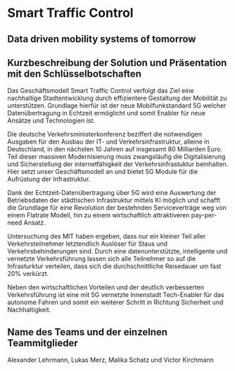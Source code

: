 # Smart Traffic Control

## Data driven mobility systems of tomorrow

## Kurzbeschreibung der Solution und Präsentation mit den Schlüsselbotschaften

Das Geschäftsmodell Smart Traffic Control verfolgt das Ziel eine nachhaltige Stadtentwicklung durch effizientere Gestaltung der Mobilität zu unterstützen. Grundlage hierfür ist der neue Mobilfunkstandard 5G welcher Datenübertragung in Echtzeit ermöglicht und somit Enabler für neue Ansätze und Technologien ist.

Die deutsche Verkehrsministerkonferenz beziffert die notwendigen Ausgaben für den Ausbau der IT- und Verkehrsinfrastruktur, alleine in Deutschland, in den nächsten 10 Jahren auf insgesamt 80 Milliarden Euro. Teil dieser massiven Modernisierung muss zwangsläufig die Digitalisierung und Sicherstellung der internetfähigkeit der Verkehrsinfrastuktur beinhalten. Hier setzt unser Geschäftsmodell an und bietet 5G Module für die Aufrüstung der Infrastruktur.

Dank der Echtzeit-Datenübertragung über 5G wird eine Auswertung der Betriebsdaten der städtischen Infrastruktur mittels KI möglich und schafft die Grundlage für eine Revolution der bestehnden Serviceverträge weg von einem Flatrate Modell, hin zu einem wirtschaftlich attraktiveren pay-per-need Ansatz.

Untersuchung des MIT haben ergeben, dass nur ein kleiner Teil aller Verkehrsteilnehmer letztendlich Auslöser für Staus und Verkehrsbehinderungen sind. Durch eine datenunterstützte, intelligente und vernetzte Verkehrsführung lassen sich alle Teilnehmer so auf die Infrasturktur verteilen, dass sich die durchschnittliche Reisedauer um fast 20% verkürzt.

Neben den wirtschaftlichen Vorteilen und der deutlich verbesserten Verkehrsführung ist eine mit 5G vernetzte Innenstadt Tech-Enabler für das autonome Fahren und somit ein weiterer Schritt in Richtung Sicherheit und Nachhaltigkeit.


## Name des Teams und der einzelnen Teammitglieder


Alexander Lehrmann, Lukas Merz, Malika Schatz und Victor Kirchmann
